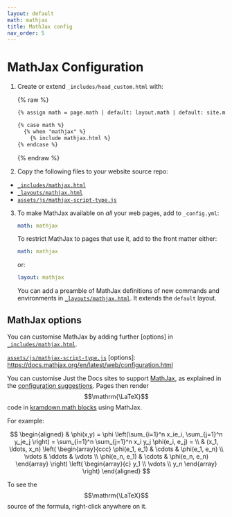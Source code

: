```yaml
---
layout: default
math: mathjax
title: MathJax config
nav_order: 5
---
```


# MathJax Configuration

1.  Create or extend `_includes/head_custom.html` with:

    {% raw %}
    ```html
    {% assign math = page.math | default: layout.math | default: site.math %}

    {% case math %}
      {% when "mathjax" %}
        {% include mathjax.html %}
    {% endcase %}
    ```
    {% endraw %}

2.  Copy the following files to your website source repo:

- [`_includes/mathjax.html`]
- [`_layouts/mathjax.html`]
- [`assets/js/mathjax-script-type.js`](https://github.com/just-the-docs/just-the-docs-tests/blob/main/assets/js/mathjax-script-type.js)

3.  To make MathJax available on *all* your web pages, add to `_config.yml`:

    ```yaml
    math: mathjax
    ```

    To restrict MathJax to pages that use it, add to the front matter either:

    ```yaml
    math: mathjax
    ```

    or:

    ```yaml
    layout: mathjax
    ```

    You can add a preamble of MathJax definitions of new commands and environments
    in [`_layouts/mathjax.html`]. It extends the `default` layout. 

## MathJax options

You can customise MathJax by adding further [options] in [`_includes/mathjax.html`].

[`_includes/mathjax.html`]: https://github.com/just-the-docs/just-the-docs-tests/blob/main/_includes/mathjax.html
[`_layouts/mathjax.html`]: https://github.com/just-the-docs/just-the-docs-tests/blob/main/_layouts/mathjax.html
[`assets/js/mathjax-script-type.js`](https://github.com/just-the-docs/just-the-docs-tests/blob/main/assets/js/mathjax-script-type.js)
[options]: https://docs.mathjax.org/en/latest/web/configuration.html

You can customise Just the Docs sites to support [MathJax],
as explained in the [configuration suggestions]. 
Pages then render $$\mathrm{\LaTeX}$$ code in [kramdown math blocks] using MathJax.

For example:

$$
\begin{aligned}
  & \phi(x,y) = \phi \left(\sum_{i=1}^n x_ie_i, \sum_{j=1}^n y_je_j \right)
  = \sum_{i=1}^n \sum_{j=1}^n x_i y_j \phi(e_i, e_j) = \\
  & (x_1, \ldots, x_n) \left( \begin{array}{ccc}
      \phi(e_1, e_1) & \cdots & \phi(e_1, e_n) \\
      \vdots & \ddots & \vdots \\
      \phi(e_n, e_1) & \cdots & \phi(e_n, e_n)
    \end{array} \right)
  \left( \begin{array}{c}
      y_1 \\
      \vdots \\
      y_n
    \end{array} \right)
\end{aligned}
$$

To see the $$\mathrm{\LaTeX}$$ source of the formula, right-click anywhere on it.

[MathJax]: https://mathjax.org
[configuration suggestions]: https://just-the-docs.github.io/just-the-docs-tests/components/math/mathjax/config
[kramdown math blocks]: https://kramdown.gettalong.org/syntax.html#math-blocks
